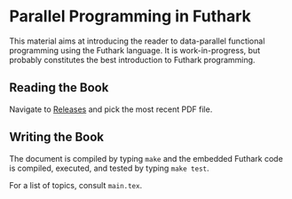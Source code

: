 # Parallel Programming in Futhark

This material aims at introducing the reader to data-parallel
functional programming using the Futhark language.  It is
work-in-progress, but probably constitutes the best introduction to
Futhark programming.

## Reading the Book

Navigate to
[Releases](https://github.com/diku-dk/futhark-book/releases) and pick
the most recent PDF file.

## Writing the Book

The document is compiled by typing `make` and the embedded Futhark
code is compiled, executed, and tested by typing `make test`.

For a list of topics, consult `main.tex`.
